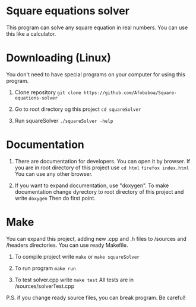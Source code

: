 # Square equations solver


This program can solve any square equation in real numbers. 
You can use this like a calculator.


# Downloading (Linux)


You don't need to have special programs
on your computer for using this program.

1. Clone repository
```git clone https://github.com/Afobaboa/Square-equations-solver```

2. Go to root directory og
this project
```cd squareSolver```

3. Run squareSolver
```./squareSolver -help```


# Documentation


1. There are documentation for developers.
You can open it by browser. 
If you are in root directory of this 
project use
```cd html```
```firefox index.html```
You can use any other browser.

2. If you want to expand documentation,
use "doxygen". To make documentation change
dyrectory to root directory of this
project and write
```doxygen```
Then do first point.


# Make


You can expand this project, adding new .cpp
and .h files to /sources and /headers directories.
You can use ready Makefile.

1. To compile project write
```make```
or 
```make squareSolver```

2. To run program 
```make run```

3. To test solver.cpp write
```make test```
All tests are in /sources/solverTest.cpp

P.S. if you change ready source files, 
you can break program. Be careful!